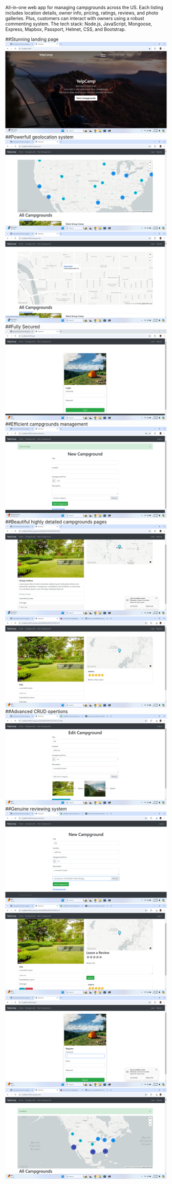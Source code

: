 All-in-one web app for managing campgrounds across the US. Each listing includes location details, owner info, pricing, ratings, reviews, and photo galleries. Plus, customers can interact with owners using a robust commenting system. The tech stack: Node.js, JavaScript, Mongoose, Express, Mapbox, Passport, Helmet, CSS, and Bootstrap.



##Stunning landing page
![](Screenshots/1.png)
##Powerfull geolocation system
![](Screenshots/2.png)
![](Screenshots/3.png)
##Fully Secured
![](Screenshots/6.png)
##Efficient campgrounds management
![](Screenshots/7.png)
##Beautiful highly detailed campgrounds pages
![](Screenshots/4.png)
![](Screenshots/12.png)
##Advanced CRUD opertions
![](Screenshots/10.png)
##Genuine reviewing system
![](Screenshots/8.png)
![](Screenshots/9.png)
![](Screenshots/5.png)
![](Screenshots/11.png)

